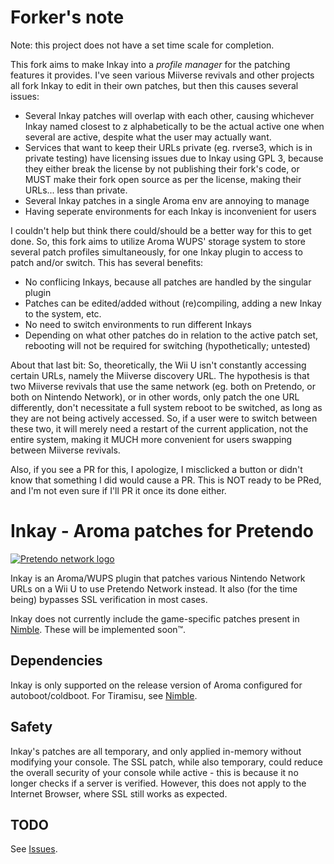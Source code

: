 # Forker's note
Note: this project does not have a set time scale for completion.

This fork aims to make Inkay into a *profile manager* for the patching features it provides. I've seen various Miiverse revivals and other projects all fork Inkay to edit in their own patches, but then this causes several issues:
* Several Inkay patches will overlap with each other, causing whichever Inkay named closest to z alphabetically to be the actual active one when several are active, despite what the user may actually want.
* Services that want to keep their URLs private (eg. rverse3, which is in private testing) have licensing issues due to Inkay using GPL 3, because they either break the license by not publishing their fork's code, or MUST make their fork open source as per the license, making their URLs... less than private.
* Several Inkay patches in a single Aroma env are annoying to manage
* Having seperate environments for each Inkay is inconvenient for users

I couldn't help but think there could/should be a better way for this to get done. So, this fork aims to utilize Aroma WUPS' storage system to store several patch profiles simultaneously, for one Inkay plugin to access to patch and/or switch. This has several benefits:

* No conflicing Inkays, because all patches are handled by the singular plugin
* Patches can be edited/added without (re)compiling, adding a new Inkay to the system, etc.
* No need to switch environments to run different Inkays
* Depending on what other patches do in relation to the active patch set, rebooting will not be required for switching (hypothetically; untested)

About that last bit: So, theoretically, the Wii U isn't constantly accessing certain URLs, namely the Miiverse discovery URL. The hypothesis is that two Miiverse revivals that use the same network (eg. both on Pretendo, or both on Nintendo Network), or in other words, only patch the one URL differently, don't necessitate a full system reboot to be switched, as long as they are not being actively accessed. So, if a user were to switch between these two, it will merely need a restart of the current application, not the entire system, making it MUCH more convenient for users swapping between Miiverse revivals. 

Also, if you see a PR for this, I apologize, I misclicked a button or didn't know that something I did would cause a PR. This is NOT ready to be PRed, and I'm not even sure if I'll PR it once its done either.

# Inkay - Aroma patches for Pretendo

[![Pretendo network logo](https://github.com/PretendoNetwork/website/raw/master/public/assets/images/opengraph/opengraph-image.png)](https://pretendo.network)

Inkay is an Aroma/WUPS plugin that patches various Nintendo Network URLs on a Wii U to use Pretendo Network instead. It also (for the time being) bypasses SSL verification in most cases.

Inkay does not currently include the game-specific patches present in [Nimble](https://github.com/PretendoNetwork/Nimble). These will be implemented soon™.

## Dependencies
Inkay is only supported on the release version of Aroma configured for autoboot/coldboot. For Tiramisu, see [Nimble](https://github.com/PretendoNetwork/Nimble).

## Safety
Inkay's patches are all temporary, and only applied in-memory without modifying your console. The SSL patch, while also temporary, could reduce the overall security of your console while active - this is because it no longer checks if a server is verified. However, this does not apply to the Internet Browser, where SSL still works as expected.

## TODO
See [Issues](https://github.com/PretendoNetwork/Inkay/issues).
